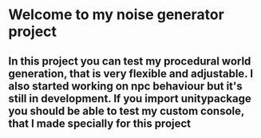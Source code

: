 <h1>Welcome to my noise generator project</h1>
<h2>In this project you can test my procedural world generation, that is very flexible and adjustable. I also started working on npc behaviour but it's still in development. If you import unitypackage you should be able to test my custom console, that I made specially for this project</h2> 